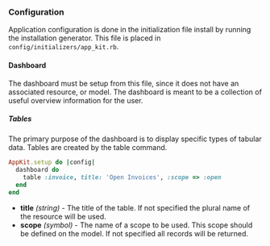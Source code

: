 ### Configuration
<a id="configuration" name="configuration"></a>

Application configuration is done in the initialization file install by running
the installation generator. This file is placed in
`config/initializers/app_kit.rb`.

<a id="dashboard" name="dashboard"></a>
#### Dashboard

The dashboard must be setup from this file, since it does not have an associated
resource, or model. The dashboard is meant to be a collection of useful overview
information for the user.

<a id="tables" name="tables"></a>
##### Tables

The primary purpose of the dashboard is to display specific types of tabular
data. Tables are created by the table command.

```ruby
AppKit.setup do |config|
  dashboard do
    table :invoice, title: 'Open Invoices', :scope => :open
  end
end
```
-   __title__ _(string)_ - The title of the table. If not specified the plural
    name of the resource will be used.
-   __scope__ _(symbol)_ - The name of a scope to be used. This scope should be
      defined on the model. If not specified all records will be returned.
